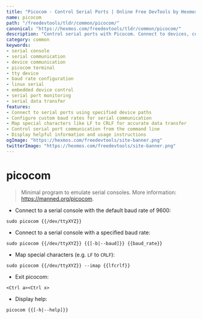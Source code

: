 ```yaml
---
title: "Picocom - Control Serial Ports | Online Free DevTools by Hexmos"
name: picocom
path: "/freedevtools/tldr/common/picocom/"
canonical: "https://hexmos.com/freedevtools/tldr/common/picocom/"
description: "Control serial ports with Picocom. Connect to devices, configure baud rates, and map special characters for efficient serial communication. Free online tool, no registration required."
category: common
keywords:
- serial console
- serial communication
- device communication
- picocom terminal
- tty device
- baud rate configuration
- linux serial
- embedded device control
- serial port monitoring
- serial data transfer
features:
- Connect to serial ports using specified device paths
- Configure custom baud rates for serial communication
- Map special characters like LF to CRLF for accurate data transfer
- Control serial port communication from the command line
- Display helpful information and usage instructions
ogImage: "https://hexmos.com/freedevtools/site-banner.png"
twitterImage: "https://hexmos.com/freedevtools/site-banner.png"
---
```


# picocom

> Minimal program to emulate serial consoles.
> More information: <https://manned.org/picocom>.

- Connect to a serial console with the default baud rate of 9600:

`sudo picocom {{/dev/ttyXYZ}}`

- Connect to a serial console with a specified baud rate:

`sudo picocom {{/dev/ttyXYZ}} {{[-b|--baud]}} {{baud_rate}}`

- Map special characters (e.g. `LF` to `CRLF`):

`sudo picocom {{/dev/ttyXYZ}} --imap {{lfcrlf}}`

- Exit picocom:

`<Ctrl a><Ctrl x>`

- Display help:

`picocom {{[-h|--help]}}`

